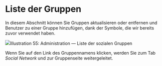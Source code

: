 # Liste der Gruppen

In diesem Abschnitt können Sie Gruppen aktualisieren oder entfernen und Benutzer zu einer Gruppe hinzufügen, dank der Symbole, die wir bereits zuvor verwendet haben.

![](../../.gitbook/assets/groupeliste%20%283%29.png)Illustration 55: Administration — Liste der sozialen Gruppen

Wenn Sie auf den Link des Gruppennamens klicken, werden Sie zum Tab _Social Network_ und zur Gruppenseite weitergeleitet.

